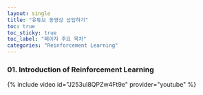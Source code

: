 ```yaml
---
layout: single
title: "유튜브 동영상 삽입하기"
toc: true
toc_sticky: true
toc_label: "페이지 주요 목차"
categories: "Reinforcement Learning"
---
```


### 01. Introduction of Reinforcement Learning
 {% include video id="J253uI8QPZw4Ft9e" provider="youtube" %}
